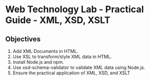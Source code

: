 # Web Technology Lab - Practical Guide - XML, XSD, XSLT

## Objectives
1. Add XML Documents in HTML.
2. Use XSL to transform/style XML data in HTML.
3. Install Node.js and npm.
4. Use xsd-schema-validator to validate XML data using Node.js.
5. Ensure the practical application of XML, XSD, and XSLT

